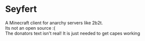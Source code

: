 # Seyfert
A Minecraft client for anarchy servers like 2b2t.  
Its not an open source :(  
The donators text isn't real! It is just needed to get capes working  
